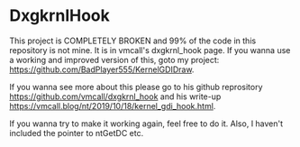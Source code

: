 # DxgkrnlHook
This project is COMPLETELY BROKEN and 99% of the code in this repository is not mine. It is in vmcall's dxgkrnl_hook page. If you wanna use a working and improved version of this, goto my project: https://github.com/BadPlayer555/KernelGDIDraw.

If you wanna see more about this please go to his github reprository https://github.com/vmcall/dxgkrnl_hook and his write-up https://vmcall.blog/nt/2019/10/18/kernel_gdi_hook.html.

If you wanna try to make it working again, feel free to do it. Also, I haven't included the pointer to ntGetDC etc.


